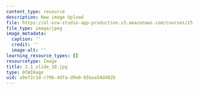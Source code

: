 ```yaml
---
content_type: resource
description: New image Upload
file: https://ol-ocw-studio-app-production.s3.amazonaws.com/courses/15-s21-nuts-and-bolts-of-business-plans-january-iap-2014/a9e72c1dc7964dfad9e0b5baa54d482b_2.1_slide_18.jpg
file_type: image/jpeg
image_metadata:
  caption: ''
  credit: ''
  image-alt: ''
learning_resource_types: []
resourcetype: Image
title: 2.1_slide_18.jpg
type: OCWImage
uid: a9e72c1d-c796-4dfa-d9e0-b5baa54d482b
---
```

